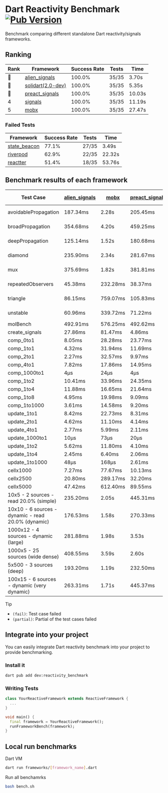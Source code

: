 # Dart Reactivity Benchmark [![Pub Version](https://img.shields.io/pub/v/reactivity_benchmark)](https://pub.dev/packages/reactivity_benchmark)

Benchmark comparing different standalone Dart reactivity/signals frameworks.

## Ranking

<!-- ranking start -->
| Rank | Framework | Success Rate | Tests | Time |
|------|-----------|--------------|-------|------|
| 🥇 | [alien_signals](https://github.com/medz/alien-signals-dart) | 100.0% | 35/35 | 3.70s |
| 🥈 | [solidart(2.0-dev)](https://github.com/nank1ro/solidart/tree/dev) | 100.0% | 35/35 | 5.35s |
| 🥉 | [preact_signals](https://pub.dev/packages/preact_signals) | 100.0% | 35/35 | 10.03s |
| 4 | [signals](https://github.com/rodydavis/signals.dart) | 100.0% | 35/35 | 11.19s |
| 5 | [mobx](https://github.com/mobxjs/mobx.dart) | 100.0% | 35/35 | 27.47s |

<!-- ranking end -->

### **Failed Tests**

<!-- fail start -->
| Framework | Success Rate | Tests | Time |
|-----------|--------------|-------|------|
| [state_beacon](https://github.com/jinyus/dart_beacon) | 77.1% | 27/35 | 3.49s |
| [riverpod](https://github.com/rrousselGit/riverpod) | 62.9% | 22/35 | 22.32s |
| [reactter](https://github.com/2devs-team/reactter) | 51.4% | 18/35 | 53.76s |

<!-- fail end -->

## Benchmark results of each framework

<!-- test-case start -->
| Test Case | [alien_signals](https://github.com/medz/alien-signals-dart) | [mobx](https://github.com/mobxjs/mobx.dart) | [preact_signals](https://pub.dev/packages/preact_signals) | [reactter](https://github.com/2devs-team/reactter) | [riverpod](https://github.com/rrousselGit/riverpod) | [signals](https://github.com/rodydavis/signals.dart) | [solidart(2.0-dev)](https://github.com/nank1ro/solidart/tree/dev) | [state_beacon](https://github.com/jinyus/dart_beacon) |
|---|---|---|---|---|---|---|---|---|
| avoidablePropagation | 187.34ms | 2.28s | 205.45ms | 1.25s | 1.39s | 206.95ms | 270.66ms | 149.64ms (fail) |
| broadPropagation | 354.68ms | 4.20s | 459.25ms | 4.99s | 80.63ms (fail) | 455.97ms | 510.49ms | 6.08ms (fail) |
| deepPropagation | 125.14ms | 1.52s | 180.68ms | 4.00s | 1.91s (fail) | 172.19ms | 171.70ms | 146.77ms (fail) |
| diamond | 235.90ms | 2.34s | 281.67ms | 14.03s (fail) | 2.59s (fail) | 296.62ms | 370.94ms | 188.82ms (fail) |
| mux | 375.69ms | 1.82s | 381.81ms | 1.02s | 585.97ms (fail) | 407.88ms | 446.15ms | 200.80ms (fail) |
| repeatedObservers | 45.38ms | 232.28ms | 38.37ms | 9.74s | 417.93ms (fail) | 47.02ms | 77.92ms | 52.14ms (fail) |
| triangle | 86.15ms | 759.07ms | 105.83ms | 4.52s | 901.21ms (fail) | 105.08ms | 118.77ms | 77.16ms (fail) |
| unstable | 60.96ms | 339.72ms | 71.22ms | 7.64s | 616.21ms (fail) | 73.84ms | 94.11ms | 335.90ms (fail) |
| molBench | 492.91ms | 576.25ms | 492.62ms | 5.90s | 11.61ms | 485.56ms | 492.43ms | 1.03ms |
| create_signals | 27.86ms | 81.47ms | 4.86ms | 13.34ms | 23.33ms | 26.01ms | 56.02ms | 65.02ms |
| comp_0to1 | 8.05ms | 28.28ms | 23.77ms | 13.68ms | 17.93ms | 12.11ms | 25.98ms | 56.31ms |
| comp_1to1 | 4.32ms | 31.94ms | 11.69ms | 99.56ms | 26.29ms | 28.36ms | 39.38ms | 56.18ms |
| comp_2to1 | 2.27ms | 32.57ms | 9.97ms | 72.37ms | 25.47ms | 8.77ms | 23.98ms | 40.22ms |
| comp_4to1 | 7.82ms | 17.86ms | 14.95ms | 85.23ms | 6.72ms | 1.96ms | 17.42ms | 18.59ms |
| comp_1000to1 | 4μs | 24μs | 4μs | 59.32ms | 4μs | 5μs | 15μs | 64μs |
| comp_1to2 | 10.41ms | 33.96ms | 24.35ms | 66.89ms | 13.61ms | 16.41ms | 36.29ms | 45.91ms |
| comp_1to4 | 11.88ms | 16.65ms | 21.64ms | 99.18ms | 25.26ms | 14.65ms | 19.18ms | 48.44ms |
| comp_1to8 | 4.95ms | 19.98ms | 9.09ms | 116.37ms | 8.21ms | 7.00ms | 22.99ms | 43.01ms |
| comp_1to1000 | 3.61ms | 14.58ms | 9.20ms | 47.90ms | 4.36ms | 4.54ms | 14.36ms | 38.03ms |
| update_1to1 | 8.42ms | 22.73ms | 8.31ms | N/A | 85.51ms | 9.28ms | 16.10ms | 5.74ms |
| update_2to1 | 4.62ms | 11.10ms | 4.14ms | N/A | 45.06ms | 4.61ms | 7.94ms | 3.40ms |
| update_4to1 | 2.77ms | 5.99ms | 2.11ms | N/A | 21.36ms | 2.34ms | 4.06ms | 1.43ms |
| update_1000to1 | 10μs | 73μs | 20μs | N/A | 175μs | 23μs | 40μs | 15μs |
| update_1to2 | 5.62ms | 11.80ms | 4.10ms | N/A | 44.96ms | 5.00ms | 8.08ms | 2.93ms |
| update_1to4 | 2.45ms | 6.40ms | 2.06ms | N/A | 20.93ms | 2.28ms | 4.05ms | 1.43ms |
| update_1to1000 | 48μs | 168μs | 2.61ms | N/A | 126μs | 43μs | 151μs | 372μs |
| cellx1000 | 7.27ms | 77.67ms | 10.13ms | N/A | N/A | 9.67ms | 12.45ms | 5.56ms |
| cellx2500 | 20.80ms | 289.17ms | 32.20ms | N/A | N/A | 34.47ms | 40.53ms | 28.26ms |
| cellx5000 | 47.42ms | 612.40ms | 89.55ms | N/A | N/A | 72.95ms | 117.12ms | 68.82ms |
| 10x5 - 2 sources - read 20.0% (simple) | 235.20ms | 2.05s | 445.31ms | N/A | 2.21s | 505.74ms | 366.32ms | 248.79ms |
| 10x10 - 6 sources - dynamic - read 20.0% (dynamic) | 176.53ms | 1.58s | 270.33ms | N/A | 1.49s (partial) | 277.80ms | 254.73ms | 206.02ms |
| 1000x12 - 4 sources - dynamic (large) | 281.88ms | 1.98s | 3.53s | N/A | 2.45s (partial) | 3.74s | 469.95ms | 363.91ms |
| 1000x5 - 25 sources (wide dense) | 408.55ms | 3.59s | 2.60s | N/A | 4.12s | 3.44s | 598.04ms | 505.78ms |
| 5x500 - 3 sources (deep) | 193.20ms | 1.19s | 232.50ms | N/A | 1.38s | 226.93ms | 257.34ms | 207.27ms |
| 100x15 - 6 sources - dynamic (very dynamic) | 263.31ms | 1.71s | 445.37ms | N/A | 1.79s (partial) | 486.97ms | 388.84ms | 275.06ms |

<!-- test-case end -->

> [!TIP]
> - `(fail)`: Test case failed
> - `(partial)`: Partial of the test cases failed

## Integrate into your project

You can easily integrate Dart reactivity benchmark into your project to provide benchmarking.

### Install it

```bash
dart pub add dev:reactivity_benchmark
```

### Writing Tests

```dart
class YourReactiveFramework extends ReactiveFramework {
  ...
}

void main() {
  final framework = YourReactiveFramework();
  runFrameworkBench(framework);
}
```

## Local run benchmarks

Dart VM
```bash
dart run frameworks/[framework_name].dart
```

Run all benchamrks
```bash
bash bench.sh
```
